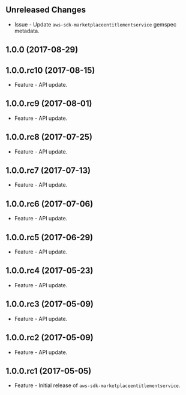 Unreleased Changes
------------------

* Issue - Update `aws-sdk-marketplaceentitlementservice` gemspec metadata.

1.0.0 (2017-08-29)
------------------

1.0.0.rc10 (2017-08-15)
------------------

* Feature - API update.

1.0.0.rc9 (2017-08-01)
------------------

* Feature - API update.

1.0.0.rc8 (2017-07-25)
------------------

* Feature - API update.

1.0.0.rc7 (2017-07-13)
------------------

* Feature - API update.

1.0.0.rc6 (2017-07-06)
------------------

* Feature - API update.

1.0.0.rc5 (2017-06-29)
------------------

* Feature - API update.

1.0.0.rc4 (2017-05-23)
------------------

* Feature - API update.

1.0.0.rc3 (2017-05-09)
------------------

* Feature - API update.

1.0.0.rc2 (2017-05-09)
------------------

* Feature - API update.

1.0.0.rc1 (2017-05-05)
------------------

* Feature - Initial release of `aws-sdk-marketplaceentitlementservice`.

